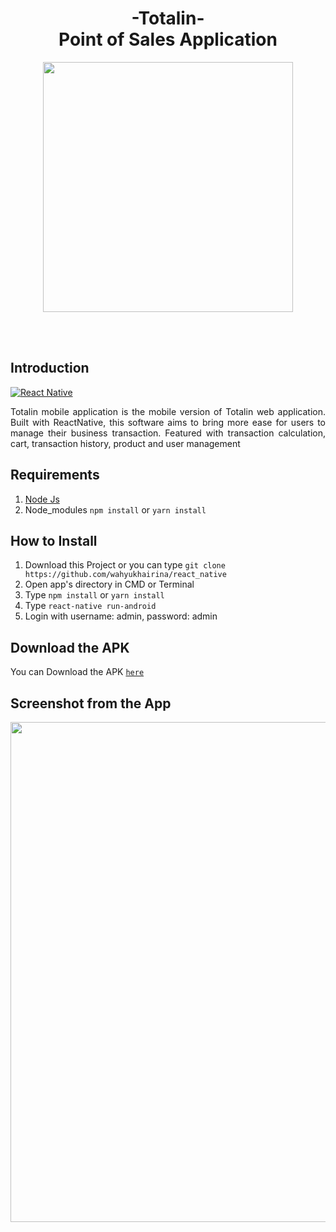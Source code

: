 <h1 align='center'>-Totalin-<br>Point of Sales Application</h1>

<p align='center'>
    <img width="400" src='https://user-images.githubusercontent.com/61218212/78546040-015ab180-7827-11ea-86ca-9846fdb5b058.gif' />
</p>

<br>
<br>

## Introduction
[![React Native](https://img.shields.io/badge/react%20native-v0.60.5-blue)](https://facebook.github.io/react-native/)

<p align='justify'>Totalin mobile application is the mobile version of Totalin web application. Built with ReactNative, this software aims to bring more ease for users to manage their business transaction. Featured with transaction calculation, cart, transaction history, product and user management</p>

## Requirements
1. <a href="https://nodejs.org/en/download/">Node Js</a>
2. Node_modules ``` npm install ``` or ``` yarn install ```

## How to Install
1. Download this Project or you can type ``` git clone https://github.com/wahyukhairina/react_native ```
2. Open app's directory in CMD or Terminal
3. Type ` npm install ` or ` yarn install `
4. Type ` react-native run-android `
5. Login with username: admin, password: admin

## Download the APK
You can Download the APK [`here`](https://drive.google.com/drive/folders/1FwjDWAkvQcoO0zuzinKwzyIZv9tG6eBK)


## Screenshot from the App
<p align='center'>
  <span>
      <image width="800" src="https://user-images.githubusercontent.com/61218212/78548788-8778f700-782b-11ea-9bfd-98ccd36964f3.png" />
      
  </span>
</p>


